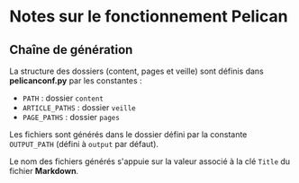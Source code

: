 # Notes sur le fonctionnement Pelican

## Chaîne de génération

La structure des dossiers (content, pages et veille) sont définis dans **pelicanconf.py** par les constantes : 
- `PATH` : dossier `content`
- `ARTICLE_PATHS` : dossier `veille`
- `PAGE_PATHS` : dossier `pages`

Les fichiers sont générés dans le dossier défini par la constante `OUTPUT_PATH` (défini à `output` par défaut).

Le nom des fichiers générés s'appuie sur la valeur associé à la clé `Title` du fichier **Markdown**.
